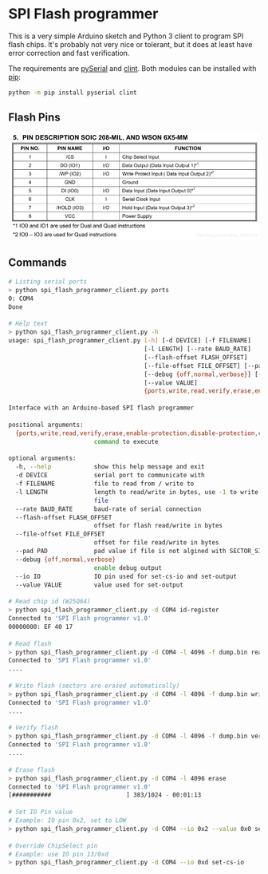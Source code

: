 
SPI Flash programmer
====================

This is a very simple Arduino sketch and Python 3 client to program SPI flash chips. It's probably not very nice or tolerant, but it does at least have error correction and fast verification.

The requirements are [pySerial](https://github.com/pyserial/pyserial) and [clint](https://github.com/kennethreitz/clint). Both modules can be installed with [pip](https://pip.pypa.io/en/stable/installing/):

```bash
python -m pip install pyserial clint
```

Flash Pins
-----------------

![flash_pins](.assert/README/flash_pins.png)


Commands
-------

```bash
# Listing serial ports
> python spi_flash_programmer_client.py ports
0: COM4
Done

# Help text
> python spi_flash_programmer_client.py -h
usage: spi_flash_programmer_client.py [-h] [-d DEVICE] [-f FILENAME]
                                      [-l LENGTH] [--rate BAUD_RATE]
                                      [--flash-offset FLASH_OFFSET]
                                      [--file-offset FILE_OFFSET] [--pad PAD]
                                      [--debug {off,normal,verbose}] [--io IO]
                                      [--value VALUE]
                                      {ports,write,read,verify,erase,enable-protection,disable-protection,check-protection,status-register,id-register,set-cs-io,set-output}

Interface with an Arduino-based SPI flash programmer

positional arguments:
  {ports,write,read,verify,erase,enable-protection,disable-protection,check-protection,status-register,id-register,set-cs-io,set-output}
                        command to execute

optional arguments:
  -h, --help            show this help message and exit
  -d DEVICE             serial port to communicate with
  -f FILENAME           file to read from / write to
  -l LENGTH             length to read/write in bytes, use -1 to write entire
                        file
  --rate BAUD_RATE      baud-rate of serial connection
  --flash-offset FLASH_OFFSET
                        offset for flash read/write in bytes
  --file-offset FILE_OFFSET
                        offset for file read/write in bytes
  --pad PAD             pad value if file is not algined with SECTOR_SIZE
  --debug {off,normal,verbose}
                        enable debug output
  --io IO               IO pin used for set-cs-io and set-output
  --value VALUE         value used for set-output

# Read chip id (W25Q64)
> python spi_flash_programmer_client.py -d COM4 id-register
Connected to 'SPI Flash programmer v1.0'
00000000: EF 40 17

# Read flash
> python spi_flash_programmer_client.py -d COM4 -l 4096 -f dump.bin read
Connected to 'SPI Flash programmer v1.0'
....

# Write flash (sectors are erased automatically)
> python spi_flash_programmer_client.py -d COM4 -l 4096 -f dump.bin write
Connected to 'SPI Flash programmer v1.0'
....

# Verify flash
> python spi_flash_programmer_client.py -d COM4 -l 4096 -f dump.bin verify
Connected to 'SPI Flash programmer v1.0'
....

# Erase flash
> python spi_flash_programmer_client.py -d COM4 -l 4096 erase
Connected to 'SPI Flash programmer v1.0'
[###########                     ] 383/1024 - 00:01:13

# Set IO Pin value
# Example: IO pin 0x2, set to LOW
> python spi_flash_programmer_client.py -d COM4 --io 0x2 --value 0x0 set-output

# Override ChipSelect pin
# Example: use IO pin 13/0xd
> python spi_flash_programmer_client.py -d COM4 --io 0xd set-cs-io
```







